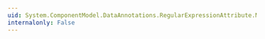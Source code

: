 ```yaml
---
uid: System.ComponentModel.DataAnnotations.RegularExpressionAttribute.MatchTimeoutInMilliseconds
internalonly: False
---
```

